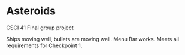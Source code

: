 # Asteroids
CSCI 41 Final group project

Ships moving well, bullets are moving well. Menu Bar works. Meets all requirements for Checkpoint 1.
